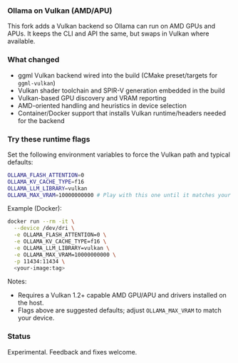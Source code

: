 ### Ollama on Vulkan (AMD/APU)

This fork adds a Vulkan backend so Ollama can run on AMD GPUs and APUs. It keeps the CLI and API the same, but swaps in Vulkan where available.

### What changed

- ggml Vulkan backend wired into the build (CMake preset/targets for `ggml-vulkan`)
- Vulkan shader toolchain and SPIR-V generation embedded in the build
- Vulkan-based GPU discovery and VRAM reporting
- AMD-oriented handling and heuristics in device selection
- Container/Docker support that installs Vulkan runtime/headers needed for the backend

### Try these runtime flags

Set the following environment variables to force the Vulkan path and typical defaults:

```bash
OLLAMA_FLASH_ATTENTION=0
OLLAMA_KV_CACHE_TYPE=f16
OLLAMA_LLM_LIBRARY=vulkan
OLLAMA_MAX_VRAM=10000000000 # Play with this one until it matches your igpus vram usage
```

Example (Docker):

```bash
docker run --rm -it \
  --device /dev/dri \
  -e OLLAMA_FLASH_ATTENTION=0 \
  -e OLLAMA_KV_CACHE_TYPE=f16 \
  -e OLLAMA_LLM_LIBRARY=vulkan \
  -e OLLAMA_MAX_VRAM=10000000000 \
  -p 11434:11434 \
  <your-image:tag>
```

Notes:
- Requires a Vulkan 1.2+ capable AMD GPU/APU and drivers installed on the host.
- Flags above are suggested defaults; adjust `OLLAMA_MAX_VRAM` to match your device.

### Status

Experimental. Feedback and fixes welcome.